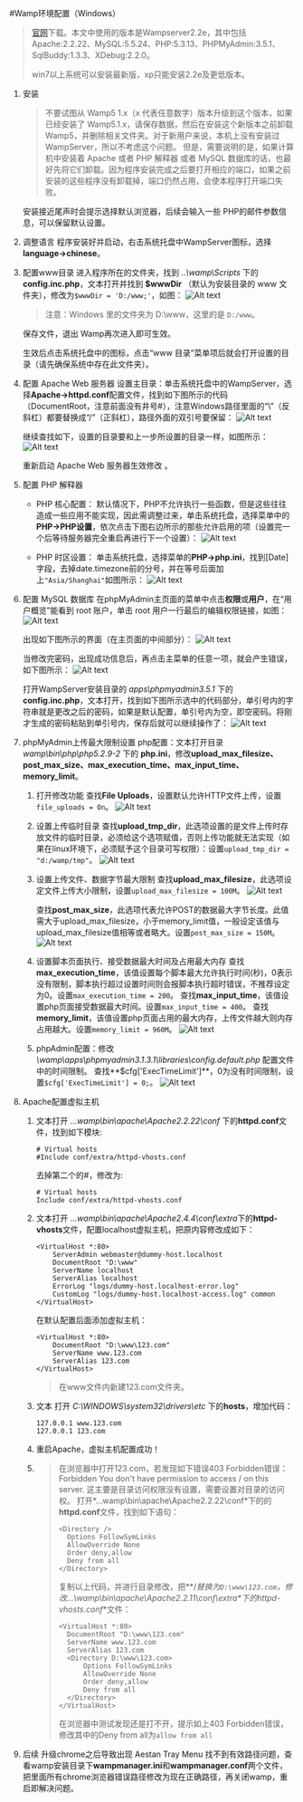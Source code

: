 #Wamp环境配置（Windows）

>[官网](http://www.wampserver.com)下载。本文中使用的版本是Wampserver2.2e，其中包括Apache:2.2.22、MySQL:5.5.24、PHP:5.3.13、PHPMyAdmin:3.5.1、SqlBuddy:1.3.3、XDebug:2.2.0。
>
>win7以上系统可以安装最新版，xp只能安装2.2e及更低版本。
	
1. 安装
	>不要试图从 Wamp5 1.x（x 代表任意数字）版本升级到这个版本，如果已经安装了 Wamp5.1.x，请保存数据，然后在安装这个新版本之前卸载 Wamp5，并删除相关文件夹。对于新用户来说，本机上没有安装过 WampServer，所以不考虑这个问题。
	>但是，需要说明的是，如果计算机中安装着 Apache 或者 PHP 解释器 或者 MySQL 数据库的话，也最好先将它们卸载。因为程序安装完成之后要打开相应的端口，如果之前安装的这些程序没有卸载掉，端口仍然占用，会使本程序打开端口失败。
	
	安装接近尾声时会提示选择默认浏览器，后续会输入一些 PHP的邮件参数信息，可以保留默认设置。
	
2. 调整语言
	程序安装好并启动，右击系统托盘中WampServer图标，选择**language->chinese**。
	
3. 配置www目录
	进入程序所在的文件夹，找到 *..\wamp\Scripts* 下的**config.inc.php**，文本打开并找到 **\$wwwDir** （默认为安装目录的 www 文件夹），修改为`$wwwDir = 'D:/www;'`，如图：
	![Alt text](./images/1.png)
	
	>注意：Windows 里的文件夹为 D:\www，这里的是 `D:/www`。
	
	保存文件，退出 Wamp再次进入即可生效。
	
	生效后点击系统托盘中的图标，点击“www 目录”菜单项后就会打开设置的目录（请先确保系统中存在此文件夹）。
	
4. 配置 Apache Web 服务器
	设置主目录：单击系统托盘中的WampServer，选择**Apache->httpd.conf**配置文件，找到如下图所示的代码（DocumentRoot，注意前面没有井号#），注意Windows路径里面的“\”（反斜杠）都要替换成“/”（正斜杠），路径外面的双引号要保留：
	![Alt text](./images/2.png)
	
	继续查找如下，设置的目录要和上一步所设置的目录一样，如图所示：
	![Alt text](./images/3.png)	
	
	重新启动 Apache Web 服务器生效修改 。
	
5. 配置 PHP 解释器
	- PHP 核心配置：
		默认情况下，PHP不允许执行一些函数，但是这些往往造成一些应用不能实现，因此需调整过来，单击系统托盘，选择菜单中的 **PHP->PHP设置**，依次点击下图右边所示的那些允许启用的项（设置完一个后等待服务器完全重启再进行下一个设置）：
		![Alt text](./images/4.png)
		
	- PHP 时区设置：
		单击系统托盘，选择菜单的**PHP->php.ini**，找到[Date]字段，去掉date.timezone前的分号，并在等号后面加上`"Asia/Shanghai"`如图所示：
		![Alt text](./images/5.png)

6. 配置 MySQL 数据库
	在phpMyAdmin主页面的菜单中点击**权限**或**用户**，在“用户概览”能看到 root 账户，单击 root 用户一行最后的编辑权限链接，如图：
	![Alt text](./images/6.png)

	出现如下图所示的界面（在主页面的中间部分）：
	![Alt text](./images/7.png)
	
	当修改完密码，出现成功信息后，再点击主菜单的任意一项，就会产生错误，如下图所示：
	![Alt text](./images/8.png)
	
	打开WampServer安装目录的 *apps\phpmyadmin3.5.1* 下的**config.inc.php**，文本打开，找到如下图所示选中的代码部分，单引号内的字符串就是更改之后的密码，如果是默认配置，单引号内为空，即空密码。将刚才生成的密码粘贴到单引号内，保存后就可以继续操作了：
	![Alt text](./images/9.png)
	
7. phpMyAdmin上传最大限制设置
	php配置：文本打开目录 *wamp\bin\php\php5.2.9-2* 下的 **php.ini**，修改**upload_max_filesize、post_max_size、max_execution_time、max_input_time、memory_limit**。
	1. 打开修改功能
		查找**File Uploads**，设置默认允许HTTP文件上传，设置`file_uploads = On`。
		![Alt text](./images/10.png)

	2. 设置上传临时目录
		查找**upload_tmp_dir**，此选项设置的是文件上传时存放文件的临时目录，必须给这个选项赋值，否则上传功能就无法实现（如果在linux环境下，必须赋予这个目录可写权限）：设置`upload_tmp_dir = "d:/wamp/tmp"`。
		![Alt text](./images/11.png)

	3. 设置上传文件、数据字节最大限制
		查找**upload_max_filesize**，此选项设定文件上传大小限制，设置`upload_max_filesize = 100M`。
		![Alt text](./images/12.png)

		查找**post_max_size**，此选项代表允许POST的数据最大字节长度。此值需大于upload_max_filesize，小于memory_limit值，一般设定该值与upload_max_filesize值相等或者略大。设置`post_max_size = 150M`。
		![Alt text](./images/13.png)

	4. 设置脚本页面执行、接受数据最大时间及占用最大内存
		查找**max_execution_time**，该值设置每个脚本最大允许执行时间(秒)，0表示没有限制，脚本执行超过设置时间则会报脚本执行超时错误，不推荐设定为0。设置`max_execution_time = 200`。
		查找**max_input_time**，该值设置php页面接受数据最大时间。设置`max_input_time = 400`。
		查找**memory_limit**，该值设置php页面占用的最大内存，上传文件越大则内存占用越大。设置`memory_limit = 960M`。
		![Alt text](./images/14.png)

	5. phpAdmin配置：修改 *\wamp\apps\phpmyadmin3.1.3.1\libraries\config.default.php* 配置文件中的时间限制。
		查找**\$cfg['ExecTimeLimit']**，0为没有时间限制，设置`$cfg['ExecTimeLimit'] = 0;`。
		![Alt text](./images/15.png)

8. Apache配置虚拟主机
	1. 文本打开 *...wamp\bin\apache\Apache2.2.22\conf* 下的**httpd.conf**文件，找到如下模块:
		```
		# Virtual hosts
		#Include conf/extra/httpd-vhosts.conf
		```
		
		去掉第二个的#，修改为:
		```
		# Virtual hosts
		Include conf/extra/httpd-vhosts.conf
		```
		
	2. 文本打开 *...wamp\bin\apache\Apache2.4.4\conf\extra*下的**httpd-vhosts**文件，配置localhost虚拟主机，把原内容修改成如下：
		```
		<VirtualHost *:80>
			ServerAdmin webmaster@dummy-host.localhost
			DocumentRoot "D:\www"
			ServerName localhost
			ServerAlias localhost
			ErrorLog "logs/dummy-host.localhost-error.log"
			CustomLog "logs/dummy-host.localhost-access.log" common
		</VirtualHost>
		```
		 
		在默认配置后面添加虚拟主机：
		```
		<VirtualHost *:80>
			DocumentRoot "D:\www\123.com" 
			ServerName www.123.com
			ServerAlias 123.com
		</VirtualHost>   
		```
		
		>在www文件内新建123.com文件夹。
		
	3. 文本	打开 *C:\WINDOWS\system32\drivers\etc* 下的**hosts**，增加代码：
		```
		127.0.0.1 www.123.com
		127.0.0.1 123.com
		```
	4. 重启Apache，虚拟主机配置成功！

	5. 
		>在浏览器中打开123.com，若发现如下错误403 Forbidden错误：
		>Forbidden
		>You don't have permission to access / on this server.
		>这主要是目录访问权限没有设置，需要设置对目录的访问权。
		>打开*...wamp\bin\apache\Apache2.2.22\conf*下的的**httpd.conf**文件，找到如下语句：
		>```
		><Directory />
		>   Options FollowSymLinks
		>   AllowOverride None
		>   Order deny,allow
		>   Deny from all
		></Directory>
		>```
		>复制以上代码，并进行目录修改，把**/**替换为`D:\www\123.com`，修改*...\wamp\bin\apache\Apache2.2.11\conf\extra*下的**httpd-vhosts.conf**文件：
		>```
		><VirtualHost *:80>
		>   DocumentRoot "D:\www\123.com" 
		>   ServerName www.123.com
		>   ServerAlias 123.com
		>   <Directory D:\www\123.com>
		>       Options FollowSymLinks
		>       AllowOverride None
		>       Order deny,allow
		>       Deny from all
		>   </Directory>
		></VirtualHost>
		>```
		>在浏览器中测试发现还是打不开，提示如上403 Forbidden错误，修改其中的Deny from all为`allow from all`

9. 后续
	升级chrome之后导致出现 Aestan Tray Menu 找不到有效路径问题，查看wamp安装目录下**wampmanager.ini**和**wampmanager.conf**两个文件，把里面所有chrome浏览器错误路径修改为现在正确路径，再关闭wamp，重启即解决问题。
